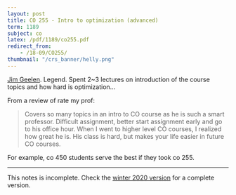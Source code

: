 ```yaml
---
layout: post
title: CO 255 - Intro to optimization (advanced)
term: 1189
subject: co
latex: /pdf/1189/co255.pdf
redirect_from:
    - /18-09/CO255/
thumbnail: "/crs_banner/helly.png"
---
```



[Jim Geelen](http://www.math.uwaterloo.ca/~jfgeelen/). Legend. Spent 2~3 lectures on introduction of the course topics and how hard is optimization...

From a review of rate my prof:
> Covers so many topics in an intro to CO course as he is such a smart professor. Difficult assignment, better start assignment early and go to his office hour. When I went to higher level CO courses, I realized how great he is. His class is hard, but makes your life easier in future CO courses.

For example, co 450 students serve the best if they took co 255.

---

This notes is incomplete.
Check the [winter 2020 version](/co/255) for a complete version.
